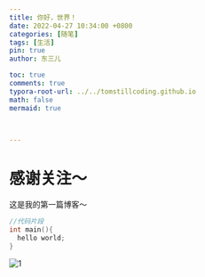 ```yaml
---
title: 你好，世界！
date: 2022-04-27 10:34:00 +0800
categories: [随笔]
tags: [生活]
pin: true
author: 东三儿

toc: true
comments: true
typora-root-url: ../../tomstillcoding.github.io
math: false
mermaid: true



---
```


# 感谢关注～ 


这是我的第一篇博客～
```c++
//代码片段
int main(){
  hello world;
}
```

![1](/../penciler-star.github.io/assets/blog_res/2021-03-30-hello-world.assets/1-16507710709161.jpg)
